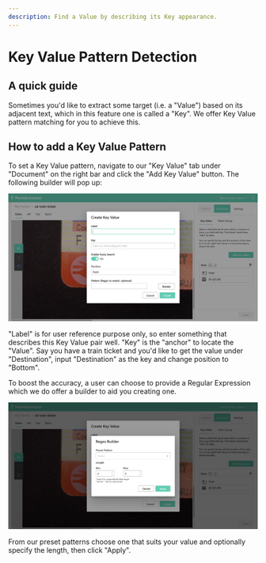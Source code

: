 ```yaml
---
description: Find a Value by describing its Key appearance.
---
```


# Key Value Pattern Detection

## A quick guide

Sometimes you'd like to extract some target \(i.e. a "Value"\) based on its adjacent text, which in this feature one is called a "Key". We offer Key Value pattern matching for you to achieve this. 

## How to add a Key Value Pattern

To set a Key Value pattern, navigate to our "Key Value" tab under "Document" on the right bar and click the "Add Key Value" button. The following builder will pop up:

![](../.gitbook/assets/screenshot-2020-09-15-at-7.55.24-pm.png)

"Label" is for user reference purpose only, so enter something that describes this Key Value pair well. "Key" is the "anchor" to locate the "Value". Say you have a train ticket and you'd like to get the value under "Destination", input "Destination" as the key and change position to "Bottom". 

To boost the accuracy, a user can choose to provide a Regular Expression which we do offer a builder to aid you creating one.

![](../.gitbook/assets/screenshot-2020-09-15-at-8.02.40-pm.png)

From our preset patterns choose one that suits your value and optionally specify the length, then click "Apply".

